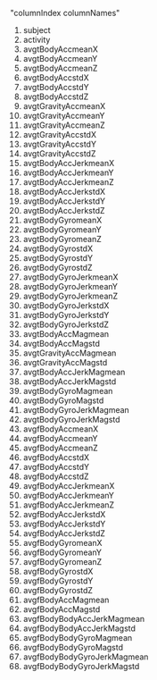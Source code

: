 




"columnIndex columnNames"
1.  subject
2.  activity
3. avgtBodyAccmeanX
4. avgtBodyAccmeanY
5. avgtBodyAccmeanZ
6. avgtBodyAccstdX
7. avgtBodyAccstdY
8. avgtBodyAccstdZ
9. avgtGravityAccmeanX
10. avgtGravityAccmeanY
11. avgtGravityAccmeanZ
12. avgtGravityAccstdX
13. avgtGravityAccstdY
14. avgtGravityAccstdZ
15. avgtBodyAccJerkmeanX
16. avgtBodyAccJerkmeanY
17. avgtBodyAccJerkmeanZ
18. avgtBodyAccJerkstdX
19. avgtBodyAccJerkstdY
20. avgtBodyAccJerkstdZ
21. avgtBodyGyromeanX
22. avgtBodyGyromeanY
23. avgtBodyGyromeanZ
24. avgtBodyGyrostdX
25. avgtBodyGyrostdY
26. avgtBodyGyrostdZ
27. avgtBodyGyroJerkmeanX
28. avgtBodyGyroJerkmeanY
29. avgtBodyGyroJerkmeanZ
30. avgtBodyGyroJerkstdX
31. avgtBodyGyroJerkstdY
32. avgtBodyGyroJerkstdZ
33. avgtBodyAccMagmean
34. avgtBodyAccMagstd
35. avgtGravityAccMagmean
36. avgtGravityAccMagstd
37. avgtBodyAccJerkMagmean
38. avgtBodyAccJerkMagstd
39. avgtBodyGyroMagmean
40. avgtBodyGyroMagstd
41. avgtBodyGyroJerkMagmean
42. avgtBodyGyroJerkMagstd
43. avgfBodyAccmeanX
44. avgfBodyAccmeanY
45. avgfBodyAccmeanZ
46. avgfBodyAccstdX
47. avgfBodyAccstdY
48. avgfBodyAccstdZ
49. avgfBodyAccJerkmeanX
50. avgfBodyAccJerkmeanY
51. avgfBodyAccJerkmeanZ
52. avgfBodyAccJerkstdX
53. avgfBodyAccJerkstdY
54. avgfBodyAccJerkstdZ
55. avgfBodyGyromeanX
56. avgfBodyGyromeanY
57. avgfBodyGyromeanZ
58. avgfBodyGyrostdX
59. avgfBodyGyrostdY
60. avgfBodyGyrostdZ
61. avgfBodyAccMagmean
62. avgfBodyAccMagstd
63. avgfBodyBodyAccJerkMagmean
64. avgfBodyBodyAccJerkMagstd
65. avgfBodyBodyGyroMagmean
66. avgfBodyBodyGyroMagstd
67. avgfBodyBodyGyroJerkMagmean
68. avgfBodyBodyGyroJerkMagstd
